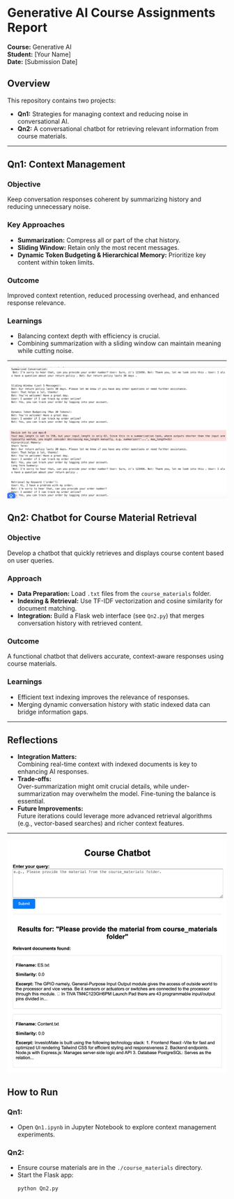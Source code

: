 # Generative AI Course Assignments Report

**Course:** Generative AI  
**Student:** [Your Name]  
**Date:** [Submission Date]

## Overview

This repository contains two projects:
- **Qn1:** Strategies for managing context and reducing noise in conversational AI.
- **Qn2:** A conversational chatbot for retrieving relevant information from course materials.

---

## Qn1: Context Management

### Objective
Keep conversation responses coherent by summarizing history and reducing unnecessary noise.

### Key Approaches
- **Summarization:** Compress all or part of the chat history.
- **Sliding Window:** Retain only the most recent messages.
- **Dynamic Token Budgeting & Hierarchical Memory:** Prioritize key content within token limits.

### Outcome
Improved context retention, reduced processing overhead, and enhanced response relevance.

### Learnings
- Balancing context depth with efficiency is crucial.
- Combining summarization with a sliding window can maintain meaning while cutting noise.

---
![Summarization - Output](images/QN1.png)

## Qn2: Chatbot for Course Material Retrieval

### Objective
Develop a chatbot that quickly retrieves and displays course content based on user queries.

### Approach
- **Data Preparation:** Load `.txt` files from the `course_materials` folder.
- **Indexing & Retrieval:** Use TF-IDF vectorization and cosine similarity for document matching.
- **Integration:** Build a Flask web interface (see `Qn2.py`) that merges conversation history with retrieved content.

### Outcome
A functional chatbot that delivers accurate, context-aware responses using course materials.

### Learnings
- Efficient text indexing improves the relevance of responses.
- Merging dynamic conversation history with static indexed data can bridge information gaps.

---

## Reflections

- **Integration Matters:**  
  Combining real-time context with indexed documents is key to enhancing AI responses.
- **Trade-offs:**  
  Over-summarization might omit crucial details, while under-summarization may overwhelm the model. Fine-tuning the balance is essential.
- **Future Improvements:**  
  Future iterations could leverage more advanced retrieval algorithms (e.g., vector-based searches) and richer context features.

---
![Course Chatbot - Output](images/QN2.jpeg)
## How to Run

### Qn1:
- Open `Qn1.ipynb` in Jupyter Notebook to explore context management experiments.

### Qn2:
- Ensure course materials are in the `./course_materials` directory.
- Start the Flask app:
  ```bash
  python Qn2.py
